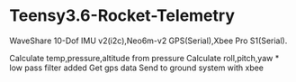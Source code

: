 # Teensy3.6-Rocket-Telemetry 

WaveShare 10-Dof IMU v2(i2c),Neo6m-v2 GPS(Serial),Xbee Pro S1(Serial).

Calculate temp,pressure,altitude from pressure
Calculate roll,pitch,yaw * low pass filter added
Get gps data 
Send to ground system with xbee
